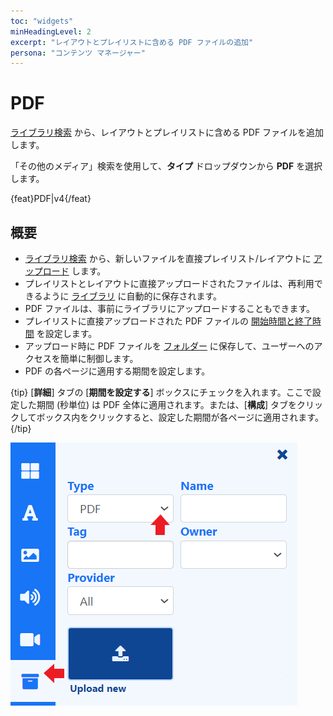 ```yaml
---
toc: "widgets"
minHeadingLevel: 2
excerpt: "レイアウトとプレイリストに含める PDF ファイルの追加"
persona: "コンテンツ マネージャー"
---
```


# PDF

[ライブラリ検索](layouts_editor.html#content-library-search) から、レイアウトとプレイリストに含める PDF ファイルを追加します。

「その他のメディア」検索を使用して、**タイプ** ドロップダウンから **PDF** を選択します。

{feat}PDF|v4{/feat}

## 概要

- [ライブラリ検索](layouts_editor.html#content-library-search) から、新しいファイルを直接プレイリスト/レイアウトに [アップロード](media_library.html#content-add-media-upload) します。
- プレイリストとレイアウトに直接アップロードされたファイルは、再利用できるように [ライブラリ](media_library.html) に自動的に保存されます。
- PDF ファイルは、事前にライブラリにアップロードすることもできます。
- プレイリストに直接アップロードされた PDF ファイルの [開始時間と終了時間](media_playlists.html#content-widget-expiry-dates) を設定します。
- アップロード時に PDF ファイルを [フォルダー](tour_folders.html#content-saving-to-folders) に保存して、ユーザーへのアクセスを簡単に制御します。
- PDF の各ページに適用する期間を設定します。

{tip}
[**詳細**] タブの [**期間を設定する**] ボックスにチェックを入れます。ここで設定した期間 (秒単位) は PDF 全体に適用されます。または、[**構成**] タブをクリックしてボックス内をクリックすると、設定した期間が各ページに適用されます。
{/tip}

![PDF](img/v4_media_module_pdf.png)


